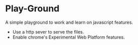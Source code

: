 # Play-Ground

A simple playground to work and learn on javascript features.

- Use a http sever to serve the files.
- Enable chrome's Experimental Web Platform features.
